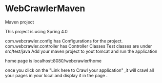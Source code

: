 # WebCrawlerMaven
Maven project

This project is using Spring 4.0 

com.webcrawler.config has Configurations for the project.
com.webcrawler.controller has Controller Classes
Test classes are under src/test/java
Add your maven project to yout tomcat and run the application

home page is localhost:8080/webcrawler/home

once you click on the "Link here to Crawl your application" ,it will crawl all your pages in your local and display it in the page . 

